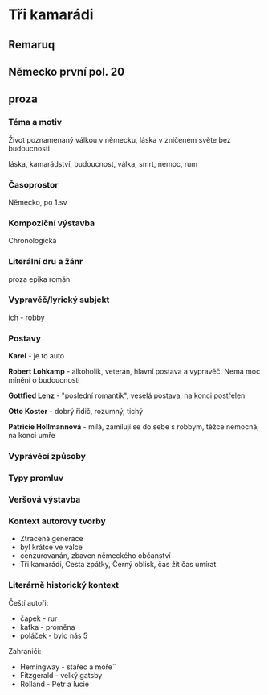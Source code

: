 # Tři kamarádi
## Remaruq
## Německo první pol. 20
## proza

### Téma a motiv
Život poznamenaný válkou v německu, láska v zničeném světe bez budoucnosti

láska, kamarádství, budoucnost, válka, smrt, nemoc, rum
### Časoprostor
Německo, po 1.sv
### Kompoziční výstavba
Chronologická
### Literální dru a žánr
proza epika román
### Vypravěč/lyrický subjekt
ich - robby
### Postavy
**Karel** - je to auto

**Robert Lohkamp** - alkoholik, veterán, hlavní postava a vypravěč. Nemá moc mínění o budoucnosti

**Gottfied Lenz** - "poslední romantik", veselá postava, na konci postřelen

**Otto Koster** - dobrý řidič, rozumný, tichý

**Patricie Hollmannová** - milá, zamilují se do sebe s robbym, těžce nemocná, na konci umře

### Vyprávěcí způsoby

### Typy promluv

### Veršová výstavba

### Kontext autorovy tvorby
* Ztracená generace
* byl krátce ve válce
* cenzurovanán, zbaven německého občanství
* Tři kamarádi, Cesta zpátky, Černý oblisk, čas žít čas umírat
### Literárně historický kontext
Čeští autoři:
* čapek - rur
* kafka - proměna
* poláček - bylo nás 5

Zahraničí:
* Hemingway - stařec a moře¨
* Fitzgerald - velký gatsby
* Rolland - Petr a lucie
